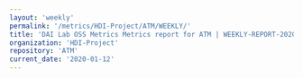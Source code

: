 ```yaml
---
layout: 'weekly'
permalink: '/metrics/HDI-Project/ATM/WEEKLY/'
title: 'DAI Lab OSS Metrics Metrics report for ATM | WEEKLY-REPORT-2020-01-12'
organization: 'HDI-Project'
repository: 'ATM'
current_date: '2020-01-12'
---
```

